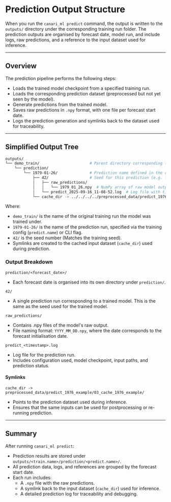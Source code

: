 # Prediction Output Structure

When you run the `canari_ml predict` command, the output is written to the `outputs/` directory under the corresponding training run folder. The prediction outputs are organised by forecast date, model run, and include logs, raw predictions, and a reference to the input dataset used for inference.

---

## Overview

The prediction pipeline performs the following steps:

- Loads the trained model checkpoint from a specified training run.
- Loads the corresponding prediction dataset (preprocessed but not yet seen by the model).
- Generate predictions from the trained model.
- Saves raw predictions in `.npy` format, with one file per forecast start date.
- Logs the prediction generation and symlinks back to the dataset used for traceability.

---

## Simplified Output Tree

```bash
outputs/
└── demo_train/                      # Parent directory corresponding to the training run
    └── prediction/
        └── 1979-01-26/              # Prediction name defined in the config
            ├── 42/                  # Seed for this prediction (e.g. from training)
            │   ├── raw_predictions/
            │   │   └── 1979_01_26.npy  # NumPy array of raw model outputs for this forecast
            │   └── predict_2025-09-16_11-08-52.log  # Log file with timestamp of prediction run
            └── cache_dir -> ../../../../preprocessed_data/predict_1976_example/03_cache_1976_example/
```

Where:

- `demo_train/` is the name of the original training run the model was trained under.
- `1979-01-26/` is the name of the prediction run, specified via the training config (`predict.name`) or CLI flag.
- `42/` is the seed number (Matches the training seed).
- Symlinks are created to the cached input dataset (`cache_dir`) used during prediction.

### Output Breakdown

`prediction/<forecast_date>/`

- Each forecast date is organised into its own directory under `prediction/`.

`42/`

- A single prediction run corresponding to a trained model. This is the same as the seed used for the trained model.

`raw_predictions/`

- Contains .npy files of the model's raw output.
- File naming format: `YYYY_MM_DD.npy`, where the date corresponds to the forecast initialisation date.

`predict_<timestamp>.log`

- Log file for the prediction run.
- Includes configuration used, model checkpoint, input paths, and prediction status.

#### Symlinks

`cache_dir -> preprocessed_data/predict_1976_example/03_cache_1976_example/`

- Points to the prediction dataset used during inference.
- Ensures that the same inputs can be used for postprocessing or re-running prediction.

---

## Summary

After running `canari_ml predict`:

- Prediction results are stored under `outputs/<train.name>/prediction/<predict.name>/`.
- All prediction data, logs, and references are grouped by the forecast start date.
- Each run includes:
    - A `.npy` file with the raw predictions.
    - A symlink back to the input dataset (`cache_dir`) used for inference.
    - A detailed prediction log for traceability and debugging.
